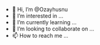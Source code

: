 - 👋 Hi, I’m @Ozayhusnu
- 👀 I’m interested in ...
- 🌱 I’m currently learning ...
- 💞️ I’m looking to collaborate on ...
- 📫 How to reach me ...

<!---
Ozayhusnu/Ozayhusnu is a ✨ special ✨ repository because its `README.md` (this file) appears on your GitHub profile.
You can click the Preview link to take a look at your changes.
--->
